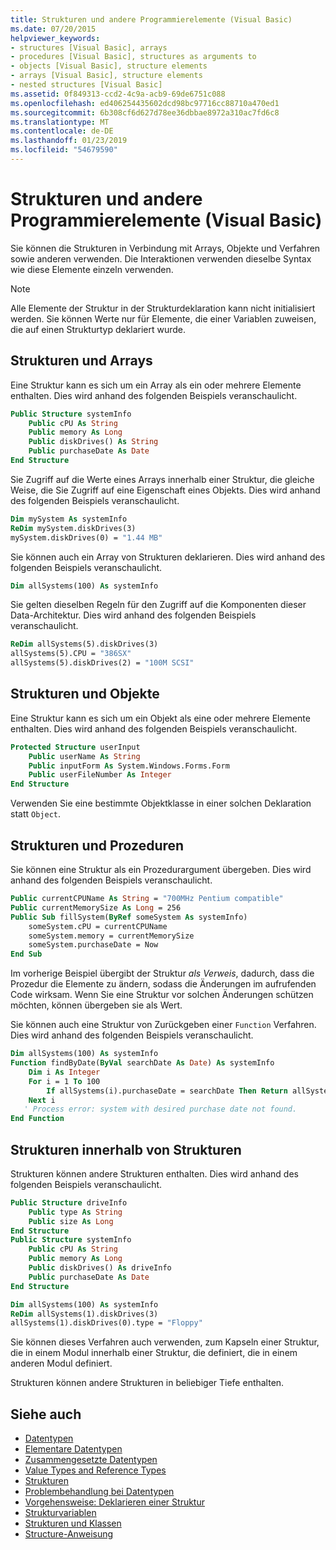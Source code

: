 ```yaml
---
title: Strukturen und andere Programmierelemente (Visual Basic)
ms.date: 07/20/2015
helpviewer_keywords:
- structures [Visual Basic], arrays
- procedures [Visual Basic], structures as arguments to
- objects [Visual Basic], structure elements
- arrays [Visual Basic], structure elements
- nested structures [Visual Basic]
ms.assetid: 0f849313-ccd2-4c9a-acb9-69de6751c088
ms.openlocfilehash: ed406254435602dcd98bc97716cc88710a470ed1
ms.sourcegitcommit: 6b308cf6d627d78ee36dbbae8972a310ac7fd6c8
ms.translationtype: MT
ms.contentlocale: de-DE
ms.lasthandoff: 01/23/2019
ms.locfileid: "54679590"
---
```

# <a name="structures-and-other-programming-elements-visual-basic"></a>Strukturen und andere Programmierelemente (Visual Basic)
Sie können die Strukturen in Verbindung mit Arrays, Objekte und Verfahren sowie anderen verwenden. Die Interaktionen verwenden dieselbe Syntax wie diese Elemente einzeln verwenden.  
  
> [!NOTE]
>  Alle Elemente der Struktur in der Strukturdeklaration kann nicht initialisiert werden. Sie können Werte nur für Elemente, die einer Variablen zuweisen, die auf einen Strukturtyp deklariert wurde.  
  
## <a name="structures-and-arrays"></a>Strukturen und Arrays  
 Eine Struktur kann es sich um ein Array als ein oder mehrere Elemente enthalten. Dies wird anhand des folgenden Beispiels veranschaulicht.  
  
```vb  
Public Structure systemInfo  
    Public cPU As String  
    Public memory As Long  
    Public diskDrives() As String  
    Public purchaseDate As Date  
End Structure   
```  
  
 Sie Zugriff auf die Werte eines Arrays innerhalb einer Struktur, die gleiche Weise, die Sie Zugriff auf eine Eigenschaft eines Objekts. Dies wird anhand des folgenden Beispiels veranschaulicht.  
  
```vb  
Dim mySystem As systemInfo  
ReDim mySystem.diskDrives(3)  
mySystem.diskDrives(0) = "1.44 MB"  
```  
  
 Sie können auch ein Array von Strukturen deklarieren. Dies wird anhand des folgenden Beispiels veranschaulicht.  
  
```vb  
Dim allSystems(100) As systemInfo  
```  
  
 Sie gelten dieselben Regeln für den Zugriff auf die Komponenten dieser Data-Architektur. Dies wird anhand des folgenden Beispiels veranschaulicht.  
  
```vb  
ReDim allSystems(5).diskDrives(3)  
allSystems(5).CPU = "386SX"  
allSystems(5).diskDrives(2) = "100M SCSI"  
```  
  
## <a name="structures-and-objects"></a>Strukturen und Objekte  
 Eine Struktur kann es sich um ein Objekt als eine oder mehrere Elemente enthalten. Dies wird anhand des folgenden Beispiels veranschaulicht.  
  
```vb  
Protected Structure userInput  
    Public userName As String  
    Public inputForm As System.Windows.Forms.Form  
    Public userFileNumber As Integer  
End Structure  
```  
  
 Verwenden Sie eine bestimmte Objektklasse in einer solchen Deklaration statt `Object`.  
  
## <a name="structures-and-procedures"></a>Strukturen und Prozeduren  
 Sie können eine Struktur als ein Prozedurargument übergeben. Dies wird anhand des folgenden Beispiels veranschaulicht.  
  
```vb  
Public currentCPUName As String = "700MHz Pentium compatible"  
Public currentMemorySize As Long = 256  
Public Sub fillSystem(ByRef someSystem As systemInfo)  
    someSystem.cPU = currentCPUName  
    someSystem.memory = currentMemorySize  
    someSystem.purchaseDate = Now  
End Sub  
```  
  
 Im vorherige Beispiel übergibt der Struktur *als Verweis*, dadurch, dass die Prozedur die Elemente zu ändern, sodass die Änderungen im aufrufenden Code wirksam. Wenn Sie eine Struktur vor solchen Änderungen schützen möchten, können übergeben sie als Wert.  
  
 Sie können auch eine Struktur von Zurückgeben einer `Function` Verfahren. Dies wird anhand des folgenden Beispiels veranschaulicht.  
  
```vb  
Dim allSystems(100) As systemInfo  
Function findByDate(ByVal searchDate As Date) As systemInfo  
    Dim i As Integer  
    For i = 1 To 100  
        If allSystems(i).purchaseDate = searchDate Then Return allSystems(i)  
    Next i  
   ' Process error: system with desired purchase date not found.  
End Function  
```  
  
## <a name="structures-within-structures"></a>Strukturen innerhalb von Strukturen  
 Strukturen können andere Strukturen enthalten. Dies wird anhand des folgenden Beispiels veranschaulicht.  
  
```vb  
Public Structure driveInfo  
    Public type As String  
    Public size As Long  
End Structure  
Public Structure systemInfo  
    Public cPU As String  
    Public memory As Long  
    Public diskDrives() As driveInfo  
    Public purchaseDate As Date  
End Structure  
```  
  
```vb  
Dim allSystems(100) As systemInfo  
ReDim allSystems(1).diskDrives(3)  
allSystems(1).diskDrives(0).type = "Floppy"  
```  
  
 Sie können dieses Verfahren auch verwenden, zum Kapseln einer Struktur, die in einem Modul innerhalb einer Struktur, die definiert, die in einem anderen Modul definiert.  
  
 Strukturen können andere Strukturen in beliebiger Tiefe enthalten.  
  
## <a name="see-also"></a>Siehe auch
- [Datentypen](../../../../visual-basic/programming-guide/language-features/data-types/index.md)
- [Elementare Datentypen](../../../../visual-basic/programming-guide/language-features/data-types/elementary-data-types.md)
- [Zusammengesetzte Datentypen](../../../../visual-basic/programming-guide/language-features/data-types/composite-data-types.md)
- [Value Types and Reference Types](../../../../visual-basic/programming-guide/language-features/data-types/value-types-and-reference-types.md)
- [Strukturen](../../../../visual-basic/programming-guide/language-features/data-types/structures.md)
- [Problembehandlung bei Datentypen](../../../../visual-basic/programming-guide/language-features/data-types/troubleshooting-data-types.md)
- [Vorgehensweise: Deklarieren einer Struktur](../../../../visual-basic/programming-guide/language-features/data-types/how-to-declare-a-structure.md)
- [Strukturvariablen](../../../../visual-basic/programming-guide/language-features/data-types/structure-variables.md)
- [Strukturen und Klassen](../../../../visual-basic/programming-guide/language-features/data-types/structures-and-classes.md)
- [Structure-Anweisung](../../../../visual-basic/language-reference/statements/structure-statement.md)

